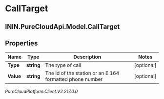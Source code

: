 # CallTarget

## ININ.PureCloudApi.Model.CallTarget

## Properties

|Name | Type | Description | Notes|
|------------ | ------------- | ------------- | -------------|
| **Type** | **string** | The type of call | [optional] |
| **Value** | **string** | The id of the station or an E.164 formatted phone number | [optional] |



_PureCloudPlatform.Client.V2 217.0.0_
